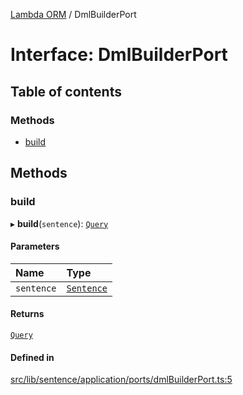 [Lambda ORM](../README.md) / DmlBuilderPort

# Interface: DmlBuilderPort

## Table of contents

### Methods

- [build](DmlBuilderPort-1.md#build)

## Methods

### build

▸ **build**(`sentence`): [`Query`](../classes/Query.md)

#### Parameters

| Name | Type |
| :------ | :------ |
| `sentence` | [`Sentence`](../classes/Sentence.md) |

#### Returns

[`Query`](../classes/Query.md)

#### Defined in

[src/lib/sentence/application/ports/dmlBuilderPort.ts:5](https://github.com/FlavioLionelRita/lambdaorm/blob/4b4255a5/src/lib/sentence/application/ports/dmlBuilderPort.ts#L5)
